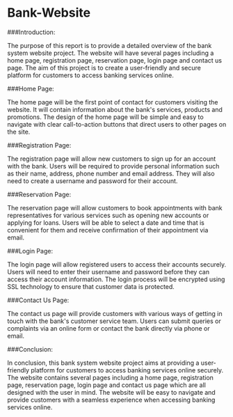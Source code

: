 # Bank-Website
###Introduction:

The purpose of this report is to provide a detailed overview of the bank system website project. The website will have several pages including a home page, registration page, reservation page, login page and contact us page. The aim of this project is to create a user-friendly and secure platform for customers to access banking services online.

###Home Page:

The home page will be the first point of contact for customers visiting the website. It will contain information about the bank's services, products and promotions. The design of the home page will be simple and easy to navigate with clear call-to-action buttons that direct users to other pages on the site.

###Registration Page:

The registration page will allow new customers to sign up for an account with the bank. Users will be required to provide personal information such as their name, address, phone number and email address. They will also need to create a username and password for their account.

###Reservation Page:

The reservation page will allow customers to book appointments with bank representatives for various services such as opening new accounts or applying for loans. Users will be able to select a date and time that is convenient for them and receive confirmation of their appointment via email.

###Login Page:

The login page will allow registered users to access their accounts securely. Users will need to enter their username and password before they can access their account information. The login process will be encrypted using SSL technology to ensure that customer data is protected.


###Contact Us Page:

The contact us page will provide customers with various ways of getting in touch with the bank's customer service team. Users can submit queries or complaints via an online form or contact the bank directly via phone or email.

###Conclusion:

In conclusion, this bank system website project aims at providing a user-friendly platform for customers to access banking services online securely. The website contains several pages including a home page, registration page, reservation page, login page and contact us page which are all designed with the user in mind. The website will be easy to navigate and provide customers with a seamless experience when accessing banking services online.


